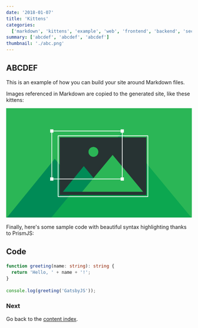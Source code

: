 ```yaml
---
date: '2018-01-07'
title: 'Kittens'
categories:
  ['markdown', 'kittens', 'example', 'web', 'frontend', 'backend', 'security', 'OpenSource']
summary: ['abcdef', 'abcdef', 'abcdef']
thumbnail: './abc.png'
---
```


## ABCDEF

This is an example of how you can build your site around Markdown files.

Images referenced in Markdown are copied to the generated site, like these kittens:

![Kittens](./abc.png)

Finally, here's some sample code with beautiful syntax highlighting thanks to PrismJS:

## Code

```typescript
function greeting(name: string): string {
  return 'Hello, ' + name + '!';
}

console.log(greeting('GatsbyJS'));
```

### Next

Go back to the [content index](/all).
